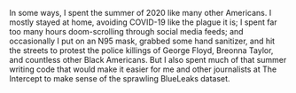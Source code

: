 In some ways, I spent the summer of 2020 like many other Americans. I
mostly stayed at home, avoiding COVID-19 like the plague it is; I spent
far too many hours doom-scrolling through social media feeds; and
occasionally I put on an N95 mask, grabbed some hand sanitizer, and hit
the streets to protest the police killings of George Floyd, Breonna
Taylor, and countless other Black Americans. But I also spent much of
that summer writing code that would make it easier for me and other
journalists at The Intercept to make sense of the sprawling BlueLeaks
dataset.